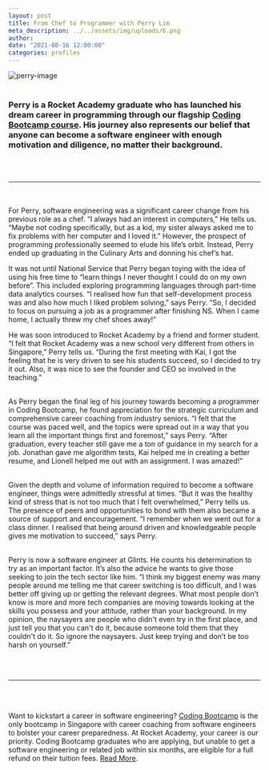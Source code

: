 ```yaml
---
layout: post
title: From Chef to Programmer with Perry Lim
meta_description: ../../assets/img/uploads/6.png
author:
date: "2021-08-16 12:00:00"
categories: profiles
---
```


![perry-image](../../assets/img/uploads/6.png)
<br><br>

### Perry is a Rocket Academy graduate who has launched his dream career in programming through our flagship [Coding Bootcamp course](https://www.rocketacademy.co/courses/bootcamp). His journey also represents our belief that anyone can become a software engineer with enough motivation and diligence, no matter their background.

<br><br>

---

<br><br>
For Perry, software engineering was a significant career change from his previous role as a chef. “I always had an interest in computers,” He tells us. “Maybe not coding specifically, but as a kid, my sister always asked me to fix problems with her computer and I loved it.” However, the prospect of programming professionally seemed to elude his life’s orbit. Instead, Perry ended up graduating in the Culinary Arts and donning his chef’s hat.

It was not until National Service that Perry began toying with the idea of using his free time to “learn things I never thought I could do on my own before”. This included exploring programming languages through part-time data analytics courses. “I realised how fun that self-development process was and also how much I liked problem solving,” says Perry. “So, I decided to focus on pursuing a job as a programmer after finishing NS. When I came home, I actually threw my chef shoes away!”

He was soon introduced to Rocket Academy by a friend and former student. “I felt that Rocket Academy was a new school very different from others in Singapore,” Perry tells us. “During the first meeting with Kai, I got the feeling that he is very driven to see his students succeed, so I decided to try it out. Also, it was nice to see the founder and CEO so involved in the teaching.”
<br><br>

As Perry began the final leg of his journey towards becoming a programmer in Coding Bootcamp, he found appreciation for the strategic curriculum and comprehensive career coaching from industry seniors. “I felt that the course was paced well, and the topics were spread out in a way that you learn all the important things first and foremost,” says Perry. “After graduation, every teacher still gave me a ton of guidance in my search for a job. Jonathan gave me algorithm tests, Kai helped me in creating a better resume, and Lionell helped me out with an assignment. I was amazed!”<br><br>

Given the depth and volume of information required to become a software engineer, things were admittedly stressful at times. “But it was the healthy kind of stress that is not too much that I felt overwhelmed,” Perry tells us. The presence of peers and opportunities to bond with them also became a source of support and encouragement. “I remember when we went out for a class dinner. I realised that being around driven and knowledgeable people gives me motivation to succeed,” says Perry.<br><br>

Perry is now a software engineer at Glints. He counts his determination to try as an important factor. It’s also the advice he wants to give those seeking to join the tech sector like him. “I think my biggest enemy was many people around me telling me that career switching is too difficult, and I was better off giving up or getting the relevant degrees. What most people don't know is more and more tech companies are moving towards looking at the skills you possess and your attitude, rather than your background. In my opinion, the naysayers are people who didn't even try in the first place, and just tell you that you can't do it, because someone told them that they couldn't do it. So ignore the naysayers. Just keep trying and don’t be too harsh on yourself.”

<br><br>

---

<br><br>

Want to kickstart a career in software engineering? <a href="https://www.rocketacademy.co/courses/bootcamp">Coding Bootcamp</a> is the only bootcamp in Singapore with career coaching from software engineers to bolster your career preparedness.
At Rocket Academy, your career is our priority. Coding Bootcamp graduates who are applying, but unable to get a software engineering or related job within six months, are eligible for a full refund on their tuition fees. <a href="https://www.rocketacademy.co/courses/bootcamp">Read More</a>.<br><br>
